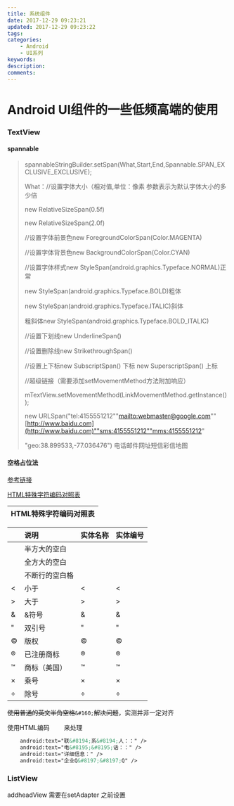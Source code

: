 ```yaml
---
title: 系统组件
date: 2017-12-29 09:23:21
updated: 2017-12-29 09:23:22
tags:
categories:
    - Android
    - UI系列
keywords:
description:
comments:
---
```


# Android UI组件的一些低频高端的使用

<!-- more -->

### TextView

#### spannable

> spannableStringBuilder.setSpan(What,Start,End,Spannable.SPAN_EXCLUSIVE_EXCLUSIVE);
>
> What：//设置字体大小（相对值,单位：像素 参数表示为默认字体大小的多少倍
>
> new RelativeSizeSpan(0.5f)
>
> new RelativeSizeSpan(2.0f)
>
> //设置字体前景色new ForegroundColorSpan(Color.MAGENTA)
>
> //设置字体背景色new BackgroundColorSpan(Color.CYAN)
>
> //设置字体样式new StyleSpan(android.graphics.Typeface.NORMAL)正常
>
> new StyleSpan(android.graphics.Typeface.BOLD)粗体
>
> new StyleSpan(android.graphics.Typeface.ITALIC)斜体
>
> 粗斜体new StyleSpan(android.graphics.Typeface.BOLD_ITALIC)
>
> //设置下划线new UnderlineSpan()
>
> //设置删除线new StrikethroughSpan()
>
> //设置上下标new SubscriptSpan() 下标 new SuperscriptSpan() 上标
>
> //超级链接（需要添加setMovementMethod方法附加响应）
>
> mTextView.setMovementMethod(LinkMovementMethod.getInstance());
>
> new URLSpan("tel:4155551212""[mailto:webmaster@google.com](mailto:webmaster@google.com)""[http://www.baidu.com](http://www.baidu.com)""sms:4155551212""mms:4155551212"
>
> "geo:38.899533,-77.036476") 电话邮件网址短信彩信地图

#### 空格占位法

[参考链接](http://www.jianshu.com/p/3afbaa5a2ab5?utm_campaign=haruki&utm_content=note&utm_medium=reader_share%29)

[HTML特殊字符编码对照表](http://blog.csdn.net/loverz705806/article/details/44993943)

| HTML特殊字符编码对照表 |
| :--- |


|  | 说明 | 实体名称 | 实体编号 |
| :--- | :--- | :--- | :--- |
|  | 半方大的空白 |   | &#8194; |
|  | 全方大的空白 |   | &#8195; |
|  | 不断行的空白格 |   | &#160; |
| &lt; | 小于 | &lt; | &#60; |
| &gt; | 大于 | &gt; | &#62; |
| & | &符号 | & | &#38; |
| " | 双引号 | " | &#34; |
| © | 版权 | © | &#169; |
| ® | 已注册商标 | ® | &#174; |
| ™ | 商标（美国） | ™ | &#8482; |
| × | 乘号 | × | &#215; |
| ÷ | 除号 | ÷ | &#247; |

~~使用普通的英文半角空格~~`&#160;`~~解决问题~~，实测并非一定对齐

使用HTML编码  &#8194;   &#8195;  来处理

```xml
    android:text="联&#8194;系&#8194;人：：" />  
    android:text="电&#8195;&#8195;话：：" />  
    android:text="详细信息：" />
    android:text="企业Q&#8197;&#8197;Q" />
```

### ListView

addheadView 需要在setAdapter 之前设置

